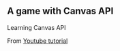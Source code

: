 ## A game with Canvas API
Learning Canvas API

From [Youtube tutorial](https://www.youtube.com/watch?v=eI9idPTT0c4)
